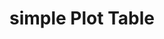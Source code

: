 ---
layout: page
title: simple Plot Table
description: Align tables to plots in ggplot
redirect: https://github.com/Schmytzi/simplePlotTable
img: 
importance: 2
category: code
---